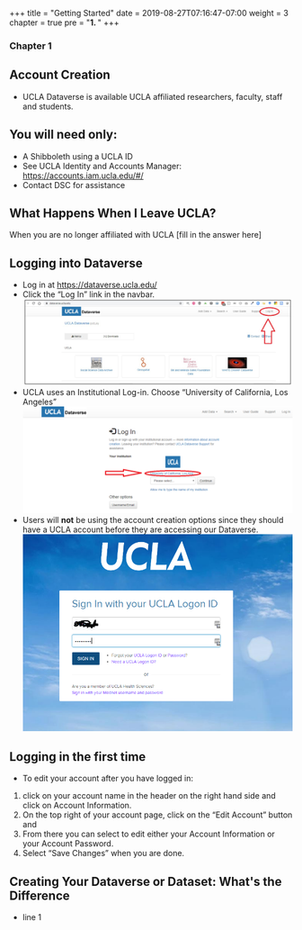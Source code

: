 +++
title = "Getting Started"
date = 2019-08-27T07:16:47-07:00
weight = 3
chapter = true
pre = "<b>1. </b>"
+++

### Chapter 1

## Account Creation  

- UCLA Dataverse is available UCLA affiliated researchers, faculty, staff and students.   

## You will need only:
- A Shibboleth using a UCLA ID
- See UCLA Identity and Accounts Manager:  https://accounts.iam.ucla.edu/#/
- Contact DSC for assistance

## What Happens When I Leave UCLA?
When you are no longer affiliated with UCLA [fill in the answer here]


## Logging into Dataverse
- Log in at https://dataverse.ucla.edu/
- Click the “Log In” link in the navbar.
![Dataverse Login screen](images/dataverse_login1b.jpg "Dataverse Login")
- UCLA uses an Institutional Log-in. Choose “University of California, Los Angeles”  
![Dataverse Login screen](images/dataverse_login2b.png "Dataverse Login")
- Users will __not__ be using the account creation options since they should have a UCLA account before they are accessing our Dataverse.
![Dataverse Login screen](images/dataverse_login3b.png "Dataverse Login")

## Logging in the first time  
- To edit your account after you have logged in:  
1. click on your account name in the header on the right hand side and click on Account Information.    
2. On the top right of your account page, click on the “Edit Account” button and
3. From there you can select to edit either your Account Information or your Account Password.  
4. Select “Save Changes” when you are done.   



## Creating Your Dataverse or Dataset: What's the Difference
- line 1
